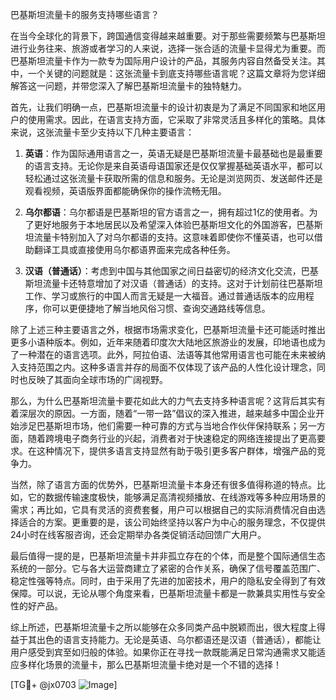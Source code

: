 巴基斯坦流量卡的服务支持哪些语言？

在当今全球化的背景下，跨国通信变得越来越重要。对于那些需要频繁与巴基斯坦进行业务往来、旅游或者学习的人来说，选择一张合适的流量卡显得尤为重要。而巴基斯坦流量卡作为一款专为国际用户设计的产品，其服务内容自然备受关注。其中，一个关键的问题就是：这张流量卡到底支持哪些语言呢？这篇文章将为您详细解答这一问题，并带您深入了解巴基斯坦流量卡的独特魅力。

首先，让我们明确一点，巴基斯坦流量卡的设计初衷是为了满足不同国家和地区用户的使用需求。因此，在语言支持方面，它采取了非常灵活且多样化的策略。具体来说，这张流量卡至少支持以下几种主要语言：

1. **英语**：作为国际通用语言之一，英语无疑是巴基斯坦流量卡最基础也是最重要的语言支持。无论你是来自英语母语国家还是仅仅掌握基础英语水平，都可以轻松通过这张流量卡获取所需的信息和服务。无论是浏览网页、发送邮件还是观看视频，英语版界面都能确保你的操作流畅无阻。

2. **乌尔都语**：乌尔都语是巴基斯坦的官方语言之一，拥有超过1亿的使用者。为了更好地服务于本地居民以及希望深入体验巴基斯坦文化的外国游客，巴基斯坦流量卡特别加入了对乌尔都语的支持。这意味着即使你不懂英语，也可以借助翻译工具或直接使用乌尔都语界面来完成各种任务。

3. **汉语（普通话）**：考虑到中国与其他国家之间日益密切的经济文化交流，巴基斯坦流量卡还特意增加了对汉语（普通话）的支持。这对于计划前往巴基斯坦工作、学习或旅行的中国人而言无疑是一大福音。通过普通话版本的应用程序，你可以更便捷地了解当地风俗习惯、查询交通路线等信息。

除了上述三种主要语言之外，根据市场需求变化，巴基斯坦流量卡还可能适时推出更多小语种版本。例如，近年来随着印度次大陆地区旅游业的发展，印地语也成为了一种潜在的语言选项。此外，阿拉伯语、法语等其他常用语言也可能在未来被纳入支持范围之内。这种多语言并存的局面不仅体现了该产品的人性化设计理念，同时也反映了其面向全球市场的广阔视野。

那么，为什么巴基斯坦流量卡要花如此大的力气去支持多种语言呢？这背后其实有着深层次的原因。一方面，随着“一带一路”倡议的深入推进，越来越多中国企业开始涉足巴基斯坦市场，他们需要一种可靠的方式与当地合作伙伴保持联系；另一方面，随着跨境电子商务行业的兴起，消费者对于快速稳定的网络连接提出了更高要求。在这种情况下，提供多语言支持显然有助于吸引更多客户群体，增强产品的竞争力。

当然，除了语言方面的优势外，巴基斯坦流量卡本身还有很多值得称道的特点。比如，它的数据传输速度极快，能够满足高清视频播放、在线游戏等多种应用场景的需求；再比如，它具有灵活的资费套餐，用户可以根据自己的实际消费情况自由选择适合的方案。更重要的是，该公司始终坚持以客户为中心的服务理念，不仅提供24小时在线客服咨询，还会定期举办各类促销活动回馈广大用户。

最后值得一提的是，巴基斯坦流量卡并非孤立存在的个体，而是整个国际通信生态系统的一部分。它与各大运营商建立了紧密的合作关系，确保了信号覆盖范围广、稳定性强等特点。同时，由于采用了先进的加密技术，用户的隐私安全得到了有效保障。可以说，无论从哪个角度来看，巴基斯坦流量卡都是一款兼具实用性与安全性的好产品。

综上所述，巴基斯坦流量卡之所以能够在众多同类产品中脱颖而出，很大程度上得益于其出色的语言支持能力。无论是英语、乌尔都语还是汉语（普通话），都能让用户感受到宾至如归般的体验。如果你正在寻找一款既能满足日常沟通需求又能适应多样化场景的流量卡，那么巴基斯坦流量卡绝对是一个不错的选择！

[TG💪+ @jx0703 ![Image](https://github.com/user-attachments/assets/dbca1d08-cadb-493c-b0ec-ad6f7a83f270)]
